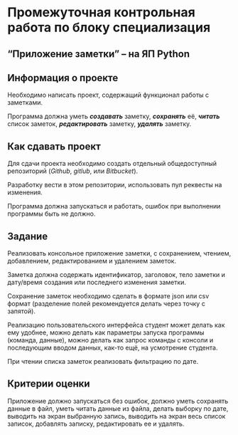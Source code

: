 # Промежуточная контрольная работа по блоку специализация
## “Приложение заметки” – на ЯП Python

## Информация о проекте

Необходимо написать проект, содержащий функционал работы с заметками.

Программа должна уметь *__создавать__* заметку, *__сохранять__* её, *__читать__* список заметок, *__редактировать__* заметку, *__удалять__* заметку.

## Как сдавать проект

Для сдачи проекта необходимо создать отдельный общедоступный
репозиторий (*Github*, *gitlub*, или *Bitbucket*). 

Разработку вести в этом
репозитории, использовать пул реквесты на изменения. 

Программа должна запускаться и работать, ошибок при выполнении программы быть не должно.

## Задание

Реализовать консольное приложение заметки, с сохранением, чтением,
добавлением, редактированием и удалением заметок. 

Заметка должна содержать идентификатор, заголовок, тело заметки и дату/время создания или последнего изменения заметки. 

Сохранение заметок необходимо сделать в
формате json или csv формат (разделение полей рекомендуется делать через точку с запятой). 

Реализацию пользовательского интерфейса студент может
делать как ему удобнее, можно делать как параметры запуска программы
(команда, данные), можно делать как запрос команды с консоли и
последующим вводом данных, как-то ещё, на усмотрение студента.

При чтении списка заметок реализовать фильтрацию по дате.

## Критерии оценки

Приложение должно запускаться без ошибок, должно уметь сохранять данные в файл, уметь читать данные из файла, делать выборку по дате, выводить на экран выбранную запись, выводить на экран весь список записок, добавлять записку, редактировать ее и удалять.